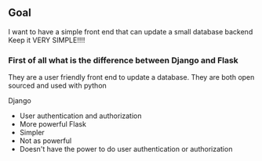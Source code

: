 ## Goal
I want to have a simple front end that can update a small database backend
Keep it VERY SIMPLE!!!!


### First of all what is the difference between Django and Flask
They are a user friendly front end to update a database.
They are both open sourced and used with python

Django
- User authentication and authorization
- More powerful
Flask
- Simpler
- Not as powerful
- Doesn't have the power to do user authentication or authorization

